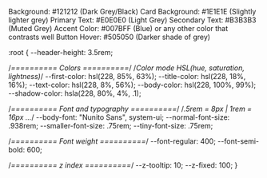 Background: #121212 (Dark Grey/Black)
Card Background: #1E1E1E (Slightly lighter grey)
Primary Text: #E0E0E0 (Light Grey)
Secondary Text: #B3B3B3 (Muted Grey)
Accent Color: #007BFF (Blue) or any other color that contrasts well
Button Hover: #505050 (Darker shade of grey)

:root {
--header-height: 3.5rem;

/_========== Colors ==========_/
/_Color mode HSL(hue, saturation, lightness)_/
--first-color: hsl(228, 85%, 63%);
--title-color: hsl(228, 18%, 16%);
--text-color: hsl(228, 8%, 56%);
--body-color: hsl(228, 100%, 99%);
--shadow-color: hsla(228, 80%, 4%, .1);

/_========== Font and typography ==========_/
/_.5rem = 8px | 1rem = 16px ..._/
--body-font: "Nunito Sans", system-ui;
--normal-font-size: .938rem;
--smaller-font-size: .75rem;
--tiny-font-size: .75rem;

/_========== Font weight ==========_/
--font-regular: 400;
--font-semi-bold: 600;

/_========== z index ==========_/
--z-tooltip: 10;
--z-fixed: 100;
}
